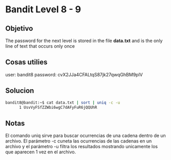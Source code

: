 # Bandit Level 8 - 9

## Objetivo
The password for the next level is stored in the file **data.txt** and is the only line of text that occurs only once

## Cosas utilies
user: bandit8
password: cvX2JJa4CFALtqS87jk27qwqGhBM9plV

## Solucion
``` bash
bandit8@bandit:~$ cat data.txt | sort | uniq -c -u
      1 UsvVyFSfZZWbi6wgC7dAFyFuR6jQQUhR

```

## Notas
El comando uniq sirve para buscar ocurrencias de una cadena dentro de un archivo. El parámetro -c cuneta las ocurrencias de las cadenas en un archivo y el parámetro -u filtra los resultados mostrando unicamente los que aparecen 1 vez en el archivo.